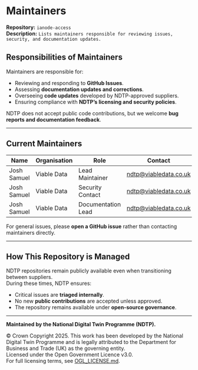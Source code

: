 # Maintainers  

**Repository:** `ianode-access`  
**Description:** `Lists maintainers responsible for reviewing issues, security, and documentation updates.`  
<!-- SPDX-License-Identifier: OGL-UK-3.0 -->

## Responsibilities of Maintainers

Maintainers are responsible for:

- Reviewing and responding to **GitHub Issues**.
- Assessing **documentation updates and corrections**.
- Overseeing **code updates** developed by NDTP-approved suppliers.
- Ensuring compliance with **NDTP’s licensing and security policies**.

NDTP does not accept public code contributions, but we welcome **bug reports and documentation feedback**.

---

## Current Maintainers

| Name        | Organisation | Role               | Contact               |
|-------------|--------------|--------------------|-----------------------|
| Josh Samuel | Viable Data  | Lead Maintainer    | ndtp@viabledata.co.uk |
| Josh Samuel | Viable Data  | Security Contact   | ndtp@viabledata.co.uk |
| Josh Samuel | Viable Data  | Documentation Lead | ndtp@viabledata.co.uk |

For general issues, please **open a GitHub issue** rather than contacting maintainers directly.

---

## How This Repository is Managed  

NDTP repositories remain publicly available even when transitioning between suppliers.  
During these times, NDTP ensures:  
- Critical issues are **triaged internally**.  
- No new **public contributions** are accepted unless approved.  
- The repository remains available under **open-source governance**.  

---

**Maintained by the National Digital Twin Programme (NDTP).**  

© Crown Copyright 2025. This work has been developed by the National Digital Twin Programme and is legally attributed to the Department for Business and Trade (UK) as the governing entity.  
Licensed under the Open Government Licence v3.0.  
For full licensing terms, see [OGL_LICENSE.md](OGL_LICENSE.md).  

